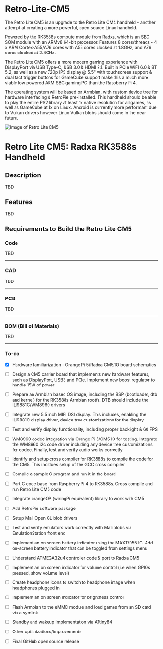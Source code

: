 # Retro-Lite-CM5
The Retro Lite CM5 is an upgrade to the Retro Lite CM4 handheld - another attempt at creating a more powerful, open source Linux handheld. 

Powered by the RK3588s compute module from Radxa, which is an SBC SOM module with an ARMv8 64-bit processor. Features 8 cores/threads - 4 x ARM Cortex-A55/A76 cores with A55 cores clocked at 1.8GHz, and A76 cores clocked at 2.4GHz. 

The Retro Lite CM5 offers a more modern gaming experience with DisplayPort via USB Type-C, USB 3.0 & HDMI 2.1. Built in PCIe WiFI 6.0 & BT 5.2, as well as a new 720p IPS display @ 5.5" with touchscreen support & dual tact trigger buttons for GameCube support make this a much more viable low powered ARM SBC gaming PC than the Raspberry Pi 4. 

The operating system will be based on Armbian, with custom device tree for hardware interfacing & RetroPie pre-installed. This handheld should be able to play the entire PS2 library at least 1x native resolution for all games, as well as GameCube at 1x on Linux. Android is currently more performant due to Vulkan drivers however Linux Vulkan blobs should come in the near future. 

![Image of Retro Lite CM5](https://i.imgur.com/EQzkV89.png)
# Retro Lite CM5: Radxa RK3588s Handheld 

## Description
 
TBD

## Features

TBD

## Requirements to Build the Retro Lite CM5

### Code 

TBD

-------------------------------------------------------------------------------------------------------

### CAD
TBD

-------------------------------------------------------------------------------------------------------

### PCB
TBD

-------------------------------------------------------------------------------------------------------

### BOM (Bill of Materials) 
TBD

-------------------------------------------------------------------------------------------------------

### To-do
- [x] Hardware familiarization - Orange Pi 5/Radxa CM5/IO board schematics 
- [ ] Design a CM5 carrier board that implements new hardware features, such as DisplayPort, USB3 and PCIe. Implement new boost regulator to handle 15W of power 
- [ ] Prepare an Armbian based OS image, including the BSP (bootloader, dtb and kernel) for the RK3588s Armbian rootfs. DTB should include the ILI9881C/WM8960 drivers
- [ ] Integrate new 5.5 inch MIPI DSI display. This includes, enabling the ILI9881C display driver, device tree customizations for the display
- [ ] Test and verify display functionality, including proper backlight & 60 FPS
- [ ] WM8960 codec integration via Orange Pi 5/CM5 IO for testing. Integrate the WM8960 i2c code driver including any device tree customizations for codec. Finally, test and verify audio works correctly 
- [ ] Identify and setup cross compiler for RK3588s to compile the code for the CM5. This incldues setup of the GCC cross compiler
- [ ] Compile a sample C program and run it in the board
- [ ] Port C code base from Raspberry Pi 4 to RK3588s. Cross compile and run Retro Lite CM5 code
- [ ] Integrate orangeOP (wiringPi equivalent) library to work with CM5
- [ ] Add RetroPie software package
- [ ] Setup Mali Open GL blob drivers
- [ ] Test and verify emulators work correctly with Mali blobs via EmulationStation front end
- [ ] Implement an on screen battery indicator using the MAX17055 IC. Add on-screen battery indicator that can be toggled from settings menu 
- [ ] Understand ATMEGA32u4 controller code & port to Radxa CM5 
- [ ] Implement an on screen indicator for volume control (i.e when GPIOs pressed, show volume level)
- [ ] Create headphone icons to switch to headphone image when headphones plugged in
- [ ] Implement an on screen indicator for brightness control
- [ ] Flash Armbian to the eMMC module and load games from an SD card via a symlink 
- [ ] Standby and wakeup implementation via ATtiny84
- [ ] Other optimizations/improvements
- [ ] Final GitHub open source release 

